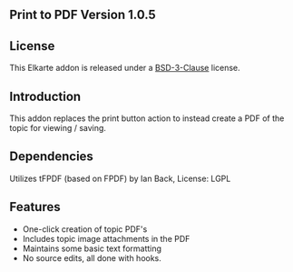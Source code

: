 ## Print to PDF Version 1.0.5

## License
This Elkarte addon is released under a [BSD-3-Clause](http://opensource.org/licenses/BSD-3-Clause) license.

## Introduction
This addon replaces the print button action to instead create a PDF of the topic for viewing / saving.

## Dependencies
Utilizes tFPDF (based on FPDF) by Ian Back, License:  LGPL

## Features
  - One-click creation of topic PDF's
  - Includes topic image attachments in the PDF
  - Maintains some basic text formatting
  - No source edits, all done with hooks.
